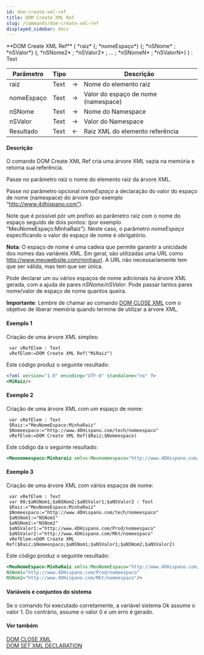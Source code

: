 ```yaml
---
id: dom-create-xml-ref
title: DOM Create XML Ref
slug: /commands/dom-create-xml-ref
displayed_sidebar: docs
---
```


<!--REF #_command_.DOM Create XML Ref.Syntax-->**DOM Create XML Ref** ( *raiz* {; *nomeEspaço*} {; *nSNome* ; *nSValor*} {; *nSNome2* ; *nSValor2* ; ... ; *nSNomeN* ; *nSValorN*} ) : Text<!-- END REF-->
<!--REF #_command_.DOM Create XML Ref.Params-->
| Parâmetro | Tipo |  | Descrição |
| --- | --- | --- | --- |
| raiz | Text | &#8594;  | Nome do elemento raiz |
| nomeEspaço | Text | &#8594;  | Valor do espaço de nome (namespace) |
| nSNome | Text | &#8594;  | Nome do Namespace |
| nSValor | Text | &#8594;  | Valor do Namespace |
| Resultado | Text | &#8592; | Raiz XML do elemento referência |

<!-- END REF-->

#### Descrição 

<!--REF #_command_.DOM Create XML Ref.Summary-->O comando DOM Create XML Ref cria uma árvore XML vazia na memória e retorna sua referência.<!-- END REF-->  

Passe no parâmetro *raiz* o nome do elemento raiz da árvore XML.  
  
Passe no parâmetro opcional *nomeEspaço* a declaração do valor do espaço de nome (namespace) do árvore (por exemplo “http://www.4dhispano.com”).  
  
Note que é possível pôr um prefixo ao parâmetro raiz com o nome do espaço seguido de dois pontos: (por exemplo “MeuNomeEspaço:MinhaRaiz”). Neste caso, o parâmetro *nomeEspaço* especificando o valor do espaço de nome é obrigatório.  
  
**Nota**: O espaço de nome é uma cadeia que permite garantir a unicidade dos nomes das variáveis XML. Em geral, são utilizadas uma URL como http://www.meuwebsite.com/minhaurl. A URL não necessariamente tem que ser válida, mas tem que ser única.  
  
Pode declarar um ou vários espaços de nome adicionais na árvore XML gerada, com a ajuda de pares *nSNome/nSValor*. Pode passar tantos pares nome/valor de espaço de nome quantos queira.  
  
**Importante**: Lembre de chamar ao comando [DOM CLOSE XML](dom-close-xml.md) com o objetivo de liberar memória quando termine de utilizar a árvore XML.

#### Exemplo 1 

Criação de uma árvore XML simples: 

```4d
 var vRefElem : Text
 vRefElem:=DOM Create XML Ref("MiRaiz")
```

Este código produz o seguinte resultado:

```XML
<?xml version="1.0" encoding="UTF-8" standalone="no" ?> 
<MiRaiz/>
```

#### Exemplo 2 

Criação de uma árvore XML com um espaço de nome: 

```4d
 var vRefElem : Text
 $Raiz:="MeuNomeEspaco:MinhaRaiz"
 $Nomeespaco:="http://www.4DHispano.com/tech/nomeespaco"
 vRefElem:=DOM Create XML Ref($Raiz;$Nomeespaco)
```

Este código da o seguinte resultado:

```XML
<Meunomeespaco:Minharaiz xmlns:Meunomeespaco="http://www.4DHispano.com/tech/nomeespaco"/>
```

#### Exemplo 3 

Criação de uma árvore XML com vários espaços de nome: 

```4d
 var vRefElem : Text
 var 80;$aNSNom1;$aNSNom2;$aNSValor1;$aNSValor2 : Text
 $Raiz:="MeuNomeEspaco:MinhaRaiz"
 $Nomeespaco:="http://www.4DHispano.com/tech/nomeespaco"
 $aNSNom1:="NSNom1"
 $aNSNom2:="NSNom2"
 $aNSValor1:="http://www.4DHispano.com/Prod/nomeespaco"
 $aNSValor2:="http://www.4DHispano.com/Mkt/nomeespaco"
 vRefElem:=DOM Create XML Ref($Raiz;$Nomeespaco;$aNSNom1;$aNSValor1;$aNSNom2;$aNSValor2)
```

Este código produz o seguinte resultado:

```XML
<MeuNomeEspaco:MinhaRaiz xmlns:MeuNomeEspaco="http://www.4DHispano.com/tech/nomeEspaco"
NSNom1="http://www.4DHispano.com/Prod/nomeespaco"
NSNom2="http://www.4DHispano.com/Mkt/nomeespaco"/>
```

#### Variáveis e conjuntos do sistema 

Se o comando foi executado corretamente, a variável sistema Ok assume o valor 1\. Do contrário, assume o valor 0 e um erro é gerado.

#### Ver também 

[DOM CLOSE XML](dom-close-xml.md)  
[DOM SET XML DECLARATION](dom-set-xml-declaration.md)  